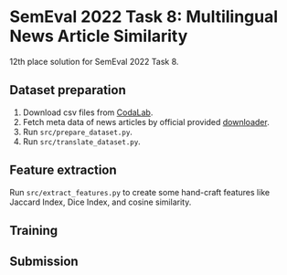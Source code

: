 # SemEval 2022 Task 8: Multilingual News Article Similarity

12th place solution for SemEval 2022 Task 8.

## Dataset preparation

1. Download csv files from [CodaLab](https://competitions.codalab.org/competitions/33835).
1. Fetch meta data of news articles by official provided [downloader](https://github.com/euagendas/semeval_8_2022_ia_downloader).
1. Run `src/prepare_dataset.py`.
1. Run `src/translate_dataset.py`.

## Feature extraction

Run `src/extract_features.py` to create some hand-craft features like Jaccard Index, Dice Index, and cosine similarity.

## Training

## Submission
